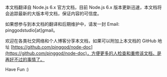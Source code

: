 本文档翻译自 Node.js 6.x 官方文档，目前 Node.js 6.x 版本更新迅速，本文档将会追踪最新的大版本号文档，保证内容的可信度。

如果想参与到本文档的翻译和后期维护中，请发一封 Email: pinggodstudio[at]gmail。

欢迎在各类社交网络和个人博客分享本文档，如果可以附加上本文档的 GitHub 地址 [https://github.com/pinggod/node-doc](https://github.com/pinggod/node-doc)，方便更多的人检查和重修该文档，是再好不过的事情了。

Have Fun :)
